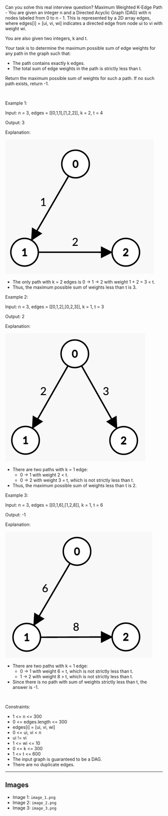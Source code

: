Can you solve this real interview question? Maximum Weighted K-Edge Path - You are given an integer n and a Directed Acyclic Graph (DAG) with n nodes labeled from 0 to n - 1. This is represented by a 2D array edges, where edges[i] = [ui, vi, wi] indicates a directed edge from node ui to vi with weight wi.

You are also given two integers, k and t.

Your task is to determine the maximum possible sum of edge weights for any path in the graph such that:

 * The path contains exactly k edges.
 * The total sum of edge weights in the path is strictly less than t.

Return the maximum possible sum of weights for such a path. If no such path exists, return -1.

 

Example 1:

Input: n = 3, edges = [[0,1,1],[1,2,2]], k = 2, t = 4

Output: 3

Explanation:

![Example 1](./image_1.png)

 * The only path with k = 2 edges is 0 -> 1 -> 2 with weight 1 + 2 = 3 < t.
 * Thus, the maximum possible sum of weights less than t is 3.

Example 2:

Input: n = 3, edges = [[0,1,2],[0,2,3]], k = 1, t = 3

Output: 2

Explanation:

![Example 2](./image_2.png)

 * There are two paths with k = 1 edge:
   * 0 -> 1 with weight 2 < t.
   * 0 -> 2 with weight 3 = t, which is not strictly less than t.
 * Thus, the maximum possible sum of weights less than t is 2.

Example 3:

Input: n = 3, edges = [[0,1,6],[1,2,8]], k = 1, t = 6

Output: -1

Explanation:

![Example 3](./image_3.png)

 * There are two paths with k = 1 edge:
   * 0 -> 1 with weight 6 = t, which is not strictly less than t.
   * 1 -> 2 with weight 8 > t, which is not strictly less than t.
 * Since there is no path with sum of weights strictly less than t, the answer is -1.

 

Constraints:

 * 1 <= n <= 300
 * 0 <= edges.length <= 300
 * edges[i] = [ui, vi, wi]
 * 0 <= ui, vi < n
 * ui != vi
 * 1 <= wi <= 10
 * 0 <= k <= 300
 * 1 <= t <= 600
 * The input graph is guaranteed to be a DAG.
 * There are no duplicate edges.

---

## Images

- Image 1: `image_1.png`
- Image 2: `image_2.png`
- Image 3: `image_3.png`
